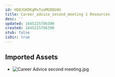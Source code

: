 ```yaml
---
id: HQ8JGKDKgMxTuoMGDQU4U
title: Career_advice_second_meeting 1 Resources
desc: ''
updated: 1645225706390
created: 1645225706390
stub: false
isDir: true
---
```

## Imported Assets
- ![Career Advice second meeting.jpg](/assets/career-advice-second-meeting.jpg)
